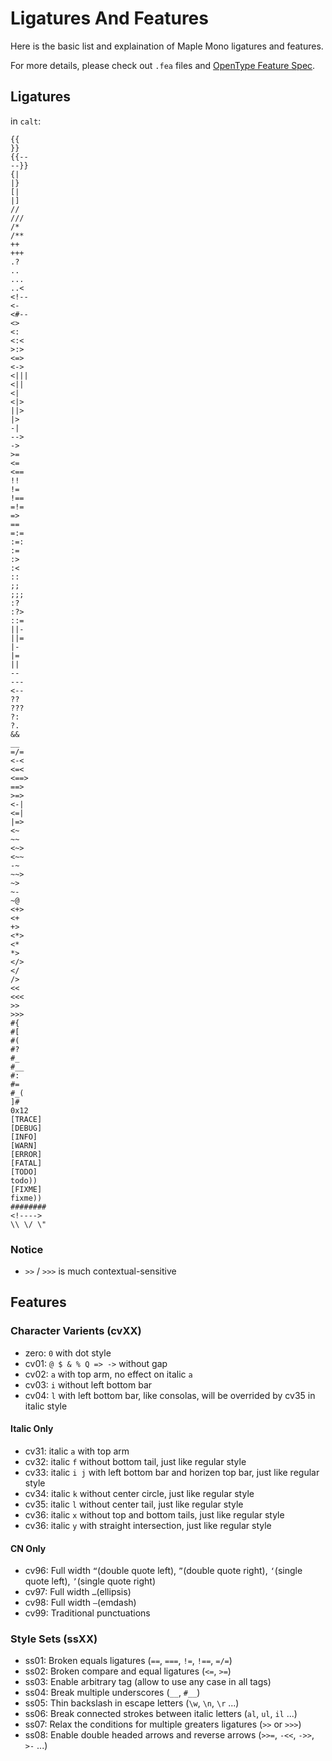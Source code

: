 # Ligatures And Features

Here is the basic list and explaination of Maple Mono ligatures and features.

For more details, please check out `.fea` files and [OpenType Feature Spec](https://adobe-type-tools.github.io/afdko/OpenTypeFeatureFileSpecification.html).

## Ligatures

in `calt`:

```
{{
}}
{{--
--}}
{|
|}
[|
|]
//
///
/*
/**
++
+++
.?
..
...
..<
<!--
<-
<#--
<>
<:
<:<
>:>
<=>
<->
<|||
<||
<|
<|>
||>
|>
-|
-->
->
>=
<=
<==
!!
!=
!==
=!=
=>
==
=:=
:=:
:=
:>
:<
::
;;
;;;
:?
:?>
::=
||-
||=
|-
|=
||
--
---
<--
??
???
?:
?.
&&
__
=/=
<-<
<=<
<==>
==>
>=>
<-|
<=|
|=>
<~
~~
<~>
<~~
-~
~~>
~>
~-
~@
<+>
<+
+>
<*>
<*
*>
</>
</
/>
<<
<<<
>>
>>>
#{
#[
#(
#?
#_
#__
#:
#=
#_(
]#
0x12
[TRACE]
[DEBUG]
[INFO]
[WARN]
[ERROR]
[FATAL]
[TODO]
todo))
[FIXME]
fixme))
########
<!---->
\\ \/ \"
```

### Notice

- `>>` / `>>>` is much contextual-sensitive

## Features

### Character Varients (cvXX)

- zero: `0` with dot style
- cv01: `@ $ & % Q => ->` without gap
- cv02: `a` with top arm, no effect on italic `a`
- cv03: `i` without left bottom bar
- cv04: `l` with left bottom bar, like consolas, will be overrided by cv35 in italic style

#### Italic Only
- cv31: italic `a` with top arm
- cv32: italic `f` without bottom tail, just like regular style
- cv33: italic `i j` with left bottom bar and horizen top bar, just like regular style
- cv34: italic `k` without center circle, just like regular style
- cv35: italic `l` without center tail, just like regular style
- cv36: italic `x` without top and bottom tails, just like regular style
- cv36: italic `y` with straight intersection, just like regular style

#### CN Only

- cv96: Full width `“`(double quote left), `”`(double quote right), `‘`(single quote left), `’`(single quote right)
- cv97: Full width `…`(ellipsis)
- cv98: Full width `—`(emdash)
- cv99: Traditional punctuations

### Style Sets (ssXX)

- ss01: Broken equals ligatures (`==`, `===`, `!=`, `!==`, `=/=`)
- ss02: Broken compare and equal ligatures (`<=`, `>=`)
- ss03: Enable arbitrary tag (allow to use any case in all tags)
- ss04: Break multiple underscores (`__`, `#__`)
- ss05: Thin backslash in escape letters (`\w`, `\n`, `\r` ...)
- ss06: Break connected strokes between italic letters (`al`, `ul`, `il` ...)
- ss07: Relax the conditions for multiple greaters ligatures (`>>` or `>>>`)
- ss08: Enable double headed arrows and reverse arrows (`>>=`, `-<<`, `->>`, `>-` ...)
